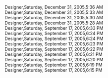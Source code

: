 ﻿Designer,Saturday, December 31, 2005,5:36 AM  Designer,Saturday, December 31, 2005,5:33 AM  Designer,Saturday, December 31, 2005,5:30 AM  Designer,Saturday, December 31, 2005,5:28 AM  Designer,Saturday, September 17, 2005,6:33 PM  Designer,Saturday, September 17, 2005,6:24 PM  Designer,Saturday, September 17, 2005,6:24 PM  Designer,Saturday, September 17, 2005,6:23 PM  Designer,Saturday, September 17, 2005,6:22 PM  Designer,Saturday, September 17, 2005,6:21 PM  Designer,Saturday, September 17, 2005,6:20 PM  Designer,Saturday, September 17, 2005,6:19 PM  Designer,Saturday, September 17, 2005,6:15 PM